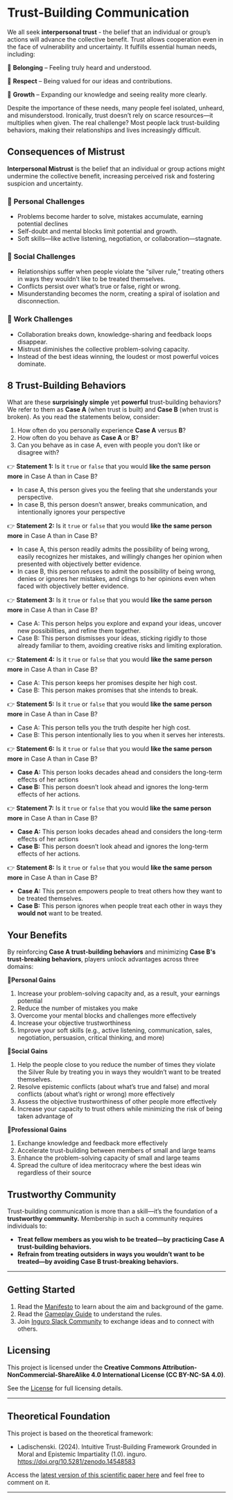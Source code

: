# Trust-Building Communication

We all seek **interpersonal trust** - the belief that an individual or group’s actions will advance the collective benefit. Trust allows cooperation even in the face of vulnerability and uncertainty. It fulfills essential human needs, including:

🔹 **Belonging** – Feeling truly heard and understood.

🔹 **Respect** – Being valued for our ideas and contributions.

🔹 **Growth** – Expanding our knowledge and seeing reality more clearly.

Despite the importance of these needs, many people feel isolated, unheard, and misunderstood. Ironically, trust doesn’t rely on scarce resources—it multiplies when given. The real challenge? Most people lack trust-building behaviors, making their relationships and lives increasingly difficult.

## **Consequences of Mistrust**

**Interpersonal Mistrust** is the belief that an individual or group actions might undermine the collective benefit, increasing perceived risk and fostering suspicion and uncertainty.

### 🛑 **Personal Challenges**

- Problems become harder to solve, mistakes accumulate, earning potential declines
- Self-doubt and mental blocks limit potential and growth.
- Soft skills—like active listening, negotiation, or collaboration—stagnate.

### 🛑 **Social Challenges**

- Relationships suffer when people violate the “silver rule,” treating others in ways they wouldn’t like to be treated themselves.
- Conflicts persist over what’s true or false, right or wrong.
- Misunderstanding becomes the norm, creating a spiral of isolation and disconnection.

### 🛑 **Work Challenges**

- Collaboration breaks down, knowledge-sharing and feedback loops disappear.
- Mistrust diminishes the collective problem-solving capacity.
- Instead of the best ideas winning, the loudest or most powerful voices dominate.

## 8 Trust-Building Behaviors

What are these **surprisingly simple** yet **powerful** trust-building behaviors? We refer to them as **Case A** (when trust is built) and **Case B** (when trust is broken). As you read the statements below, consider:

1. How often do you personally experience **Case A** versus **B**?
2. How often do you behave as **Case A** or **B**?
3. Can you behave as in case A, even with people you don’t like or disagree with?

👉 **Statement 1:** Is it `true` or `false` that you would **like the same person more** in Case A than in Case B?

- In case A, this person gives you the feeling that she understands your perspective.
- In case B, this person doesn’t answer, breaks communication, and intentionally ignores your perspective

👉 **Statement 2:** Is it `true` or `false` that you would **like the same person more** in Case A than in Case B?

- In case A, this person readily admits the possibility of being wrong, easily recognizes her mistakes, and willingly changes her opinion when presented with objectively better evidence.
- In case B, this person refuses to admit the possibility of being wrong, denies or ignores her mistakes, and clings to her opinions even when faced with objectively better evidence.

👉 **Statement 3:** Is it `true` or `false` that you would **like the same person more** in Case A than in Case B?

- Case A: This person helps you explore and expand your ideas, uncover new possibilities, and refine them together.
- Case B: This person dismisses your ideas, sticking rigidly to those already familiar to them, avoiding creative risks and limiting exploration.

👉 **Statement 4:** Is it `true` or `false` that you would **like the same person more** in Case A than in Case B?

- Case A: This person keeps her promises despite her high cost.
- Case B: This person makes promises that she intends to break.

👉 **Statement 5:** Is it `true` or `false` that you would **like the same person more** in Case A than in Case B?

- Case A: This person tells you the truth despite her high cost.
- Case B: This person intentionally lies to you when it serves her interests.

👉 **Statement 6:** Is it `true` or `false` that you would **like the same person more** in Case A than in Case B?

- **Case A:** This person looks decades ahead and considers the long-term effects of her actions
- **Case B:** This person doesn’t look ahead and ignores the long-term effects of her actions.

👉 **Statement 7:** Is it `true` or `false` that you would **like the same person more** in Case A than in Case B?

- **Case A:** This person looks decades ahead and considers the long-term effects of her actions
- **Case B:** This person doesn’t look ahead and ignores the long-term effects of her actions.

👉 **Statement 8:** Is it `true` or `false` that you would **like the same person more** in Case A than in Case B?

- **Case A:** This person empowers people to treat others how they want to be treated themselves.
- **Case B:** This person ignores when people treat each other in ways they **would not** want to be treated.

## **Your Benefits**

By reinforcing **Case A trust-building behaviors** and minimizing **Case B's trust-breaking behaviors**, players unlock advantages across three domains:

🔹**Personal Gains**

1. Increase your problem-solving capacity and, as a result, your earnings potential
2. Reduce the number of mistakes you make
3. Overcome your mental blocks and challenges more effectively
4. Increase your objective trustworthiness
5. Improve your soft skills (e.g., active listening, communication, sales, negotiation, persuasion, critical thinking, and more)

🔹**Social Gains**

1. Help the people close to you reduce the number of times they violate the Silver Rule by treating you in ways they wouldn’t want to be treated themselves.
2. Resolve epistemic conflicts (about what’s true and false) and moral conflicts (about what’s right or wrong) more effectively
3. Assess the objective trustworthiness of other people more effectively
4. Increase your capacity to trust others while minimizing the risk of being taken advantage of

🔹**Professional Gains**

1. Exchange knowledge and feedback more effectively
2. Accelerate trust-building between members of small and large teams
3. Enhance the problem-solving capacity of small and large teams
4. Spread the culture of idea meritocracy where the best ideas win regardless of their source

## Trustworthy Community

Trust-building communication is more than a skill—it’s the foundation of a **trustworthy community.** Membership in such a community requires individuals to:

- **Treat fellow members as you wish to be treated—by practicing Case A trust-building behaviors.**
- **Refrain from treating outsiders in ways you wouldn’t want to be treated—by avoiding Case B trust-breaking behaviors.**
  
---

## **Getting Started**

1. Read the [Manifesto](https://github.com/Inguro-OU/war-of-memes/blob/main/MANIFESTO.md) to learn about the aim and background of the game.
2. Read the [Gameplay Guide](https://github.com/Inguro-OU/debiased-self/blob/main/GAMEPLAY.md) to understand the rules.
3. Join [Inguro Slack Community](https://join.slack.com/t/ingurocommunity/shared_invite/zt-2x4w0640h-3_PIEqz1LphRzan9R5gXWw) to exchange ideas and to connect with others.

## Licensing

This project is licensed under the **Creative Commons Attribution-NonCommercial-ShareAlike 4.0 International License (CC BY-NC-SA 4.0)**.

See the [License](https://github.com/Inguro-OU/debiased-self/blob/main/LICENSE.md) for full licensing details.

---

## **Theoretical Foundation**

This project is based on the theoretical framework:

- Ladischenski. (2024). Intuitive Trust-Building Framework Grounded in Moral and Epistemic Impartiality (1.0). inguro. https://doi.org/10.5281/zenodo.14548583

Access the [latest version of this scientific paper here](https://docs.google.com/document/d/1kGMJGx4Vrzi9WACDVPcFq5oxaww3oydHV54CgS6Zhmc/edit?usp=sharing) and feel free to comment on it.

---
